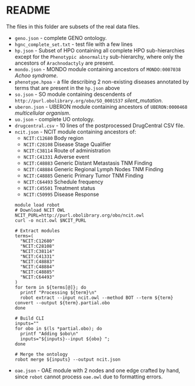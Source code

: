 # README

The files in this folder are subsets of the real data files. 

- `geno.json` - complete GENO ontology.
- `hgnc_complete_set.txt` - test file with a few lines
- `hp.json` - Subset of HPO containing all complete HPO sub-hierarchies except for the `Phenotypic abnormality` sub-hierarchy,
  where only the ancestors of `Arachnodactyly` are present.
- `mondo.json` - MONDO module containing ancestors of `MONDO:0007038` *Achoo syndrome*.
- `phenotype.hpoa` - a file describing 2 non-existing diseases annotated by terms that are present in the `hp.json` above
- `so.json` - SO module containing descendents of `http://purl.obolibrary.org/obo/SO_0001537` *silent_mutation*.
- `uberon.json` - UBERON module containing ancestors of `UBERON:0000468` *multicellular organism*.
- `uo.json` - complete UO ontology.
- `drugcentral.csv` - 10 lines of the postprocessed DrugCentral CSV file.
- `ncit.json` - NCIT module containing ancestors of:
  - `NCIT:C12680` Body region
  - `NCIT:C28108` Disease Stage Qualifier
  - `NCIT:C38114` Route of administration
  - `NCIT:C41331` Adverse event
  - `NCIT:C48883` Generic Distant Metastasis TNM Finding
  - `NCIT:C48884` Generic Regional Lymph Nodes TNM Finding
  - `NCIT:C48885` Generic Primary Tumor TNM Finding
  - `NCIT:C64493` Schedule frequency
  - `NCIT:C45501` Treatment status
  - `NCIT:C50995` Disease Response
  ```shell
  module load robot
  # Download NCIT OWL
  NCIT_PURL=http://purl.obolibrary.org/obo/ncit.owl
  curl -o ncit.owl $NCIT_PURL
  
  # Extract modules
  terms=(
    "NCIT:C12680"  
    "NCIT:C28108"  
    "NCIT:C38114"
    "NCIT:C41331"
    "NCIT:C48883"
    "NCIT:C48884"
    "NCIT:C48885"
    "NCIT:C64493"
  )
  for term in ${terms[@]}; do
    printf "Processing ${term}\n"
    robot extract --input ncit.owl --method BOT --term ${term} convert --output ${term}.partial.obo
  done
  
  # Build CLI
  inputs=""
  for obo in $(ls *partial.obo); do 
    printf "Adding $obo\n"
    inputs="${inputs}--input ${obo} ";
  done

  # Merge the ontology
  robot merge ${inputs} --output ncit.json
  ```
- `oae.json` - OAE module with 2 nodes and one edge crafted by hand, since `robot` cannot process `oae.owl` due to formatting errors.

